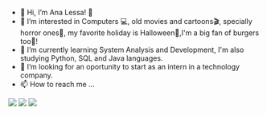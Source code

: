 - 👋 Hi, I’m Ana Lessa! 🤗
- 👀 I’m interested in Computers 💻, old movies and cartoons🎬, specially horror ones🎈, my favorite holiday is Halloween🎃,I'm a big fan of burgers too🍔!
- 🌱 I’m currently learning System Analysis and Development, I'm also studying Python, SQL and Java languages. 
- 💞️ I’m looking for an oportunity to start as an intern in a technology company.
- 📫 How to reach me ...
<div> 
   <a href="https://instagram.com/sushiesalsicha" target="_blank"><img src="https://img.shields.io/badge/-Instagram-%23E4405F?style=for-the-badge&logo=instagram&logoColor=white" target="_blank"></a>
  <a href = "mailto:aninhalessa@gmail.com"><img src="https://img.shields.io/badge/-Gmail-%23333?style=for-the-badge&logo=gmail&logoColor=white" target="_blank"></a>
  <a href="https://www.linkedin.com/in/ana-lessa-6a10aaa5" target="_blank"><img src="https://img.shields.io/badge/-LinkedIn-%230077B5?style=for-the-badge&logo=linkedin&logoColor=white" target="_blank"></a> 

